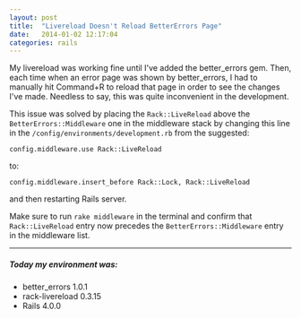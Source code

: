 ```yaml
---
layout: post
title:  "Livereload Doesn't Reload BetterErrors Page"
date:   2014-01-02 12:17:04
categories: rails
---
```


My livereload was working fine until I've added the better_errors gem. Then, each time when
an error page was shown by better_errors, I had to manually hit Command+R to reload that page in
order to see the changes I've made. Needless to say, this was quite inconvenient in the development.

<!--more-->

This issue was solved by placing the `Rack::LiveReload` above the `BetterErrors::Middleware` one
in the middleware stack by changing this line in the `/config/environments/development.rb` from
the suggested:

```
config.middleware.use Rack::LiveReload
```

to:

```
config.middleware.insert_before Rack::Lock, Rack::LiveReload  
```

and then restarting Rails server.

Make sure to run `rake middleware` in the terminal and confirm that `Rack::LiveReload` entry now
precedes the `BetterErrors::Middleware` entry in the middleware list.

___
##### Today my environment was:

- better_errors 1.0.1
- rack-livereload 0.3.15
- Rails 4.0.0
